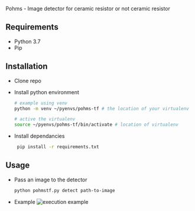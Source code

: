 Pohms - Image detector for ceramic resistor or not ceramic resistor

## Requirements

- Python 3.7
- Pip

## Installation

- Clone repo

- Install python environment

	```bash
	# example using venv
	python -m venv ~/pyenvs/pohms-tf # the location of your virtualenv
	
	# active the virtualenv
	source ~/pyenvs/pohms-tf/bin/activate # location of virtualenv
	```

- Install dependancies
	```bash
	 pip install -r requirements.txt
	````

## Usage

- Pass an image to the detector 
	```bash
	python pohmstf.py detect path-to-image
	```


- Example
![execution example](./resources/execution.png)


